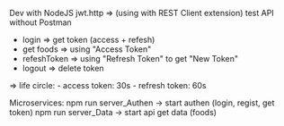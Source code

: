 Dev with NodeJS
jwt.http => (using with REST Client extension) test API without Postman
- login => get token (access + refesh)
- get foods => using "Access Token"
- refeshToken => using "Refresh Token" to get "New Token"
- logout => delete token

=> life circle:
    - access token: 30s
    - refresh token: 60s

Microservices:
    npm run server_Authen -> start authen (login, regist, get token)
    npm run server_Data -> start api get data (foods)